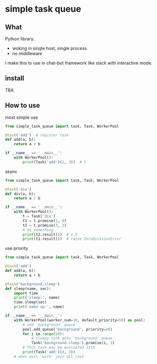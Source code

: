 # simple task queue
## What
Python library.

+ woking in single host, single process
+ no middleware

I make this to use in chat-bot framework like slack with interactive mode.

## install
TBA

## How to use
most simple use

```python
from simple_task_queue import task, Task, WorkerPool

@task('add')  # register task
def add(a, b):
    return a + b

if __name__ == '__main__':
    with WorkerPool():
        print(Task('add')(2, 3))  # 5
```

async

```python
from simple_task_queue import task, Task, WorkerPool

@task('div')
def div(a, b):
    return a / b

if __name__ == '__main__':
    with WorkerPool():
        t = Task('div')
        t1 = t.promise(1, 0)
        t2 = t.promise(3, 2)
        # do something
        print(t2.result())  # 1.5
        print(t1.result())  # raise ZeroDivisionError
```

use priority

```python
from simple_task_queue import task, Task, WorkerPool

@task('add')
def add(a, b):
    return a + b

@task('background.sleep')
def sleep(name, sec):
    import time
    print('sleep:', name)
    time.sleep(sec)
    print('wake up:', name)

if __name__ == '__main__':
    with WorkerPool(worker_num=10, default_priority=50) as pool:
        # add 'background' queue
        pool.add_queue('background', priority=30)
        for i in range(20):
            # sleepy task goto 'background' queue
            Task('background.sleep').promise(i, 3)
        # This task may be evaluated 11th
        print(Task('add')(4, 3))
    # when exit 'with' join all task
```